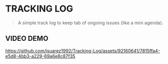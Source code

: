# TRACKING LOG

> A simple track log to keep tab of ongoing issues (like a mini agenda).

## VIDEO DEMO



https://github.com/jsuarez1992/Tracking-Log/assets/92160641/7815ffa4-e5d8-4bb3-a229-69a6e8c87f35

